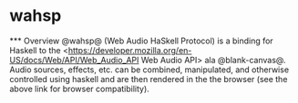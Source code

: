 # wahsp

*** Overview
@wahsp@ (Web Audio HaSkell Protocol) is a binding for Haskell to the
<https://developer.mozilla.org/en-US/docs/Web/API/Web_Audio_API Web Audio API> ala @blank-canvas@.
Audio sources, effects, etc. can be combined, manipulated, and otherwise controlled using haskell
and are then rendered in the the browser (see the above link for browser compatibility). 
